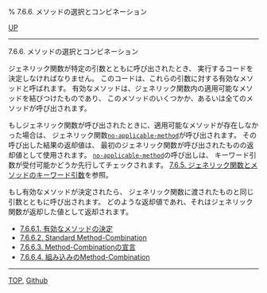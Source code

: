 % 7.6.6. メソッドの選択とコンビネーション

[UP](7.6.html)  

---

7.6.6. メソッドの選択とコンビネーション


ジェネリック関数が特定の引数とともに呼び出されたとき、
実行するコードを決定しなければなりません。
このコードは、これらの引数に対する有効なメソッドと呼ばれます。
有効なメソッドは、ジェネリック関数内の適用可能なメソッドを結びつけたものであり、
このメソッドのいくつかか、あるいは全てのメソッドが呼び出されます。

もしジェネリック関数が呼び出されたときに、適用可能なメソッドが存在しなかった場合は、
ジェネリック関数[`no-applicable-method`](7.7.no-applicable-method.html)が呼び出されます。
その呼び出した結果の返却値は、
最初のジェネリック関数が呼び出されたものの返却値として使用されます。
[`no-applicable-method`](7.7.no-applicable-method.html)の呼び出しは、
キーワード引数が受付可能かどうか先行してチェックされます。
[7.6.5. ジェネリック関数とメソッドのキーワード引数](7.6.5.html)を参照。

もし有効なメソッドが決定されたら、
ジェネリック関数に渡されたものと同じ引数とともに呼び出されます。
どのような返却値であれ、それはジェネリック関数が返却した値として返却されます。

- [7.6.6.1. 有効なメソッドの決定](7.6.6.1.html)
- [7.6.6.2. Standard Method-Combination](7.6.6.2.html)
- [7.6.6.3. Method-Combinationの宣言](7.6.6.3.html)
- [7.6.6.4. 組み込みのMethod-Combination](7.6.6.4.html)


---
[TOP](index.html),  [Github](https://github.com/nptcl/npt-japanese)

